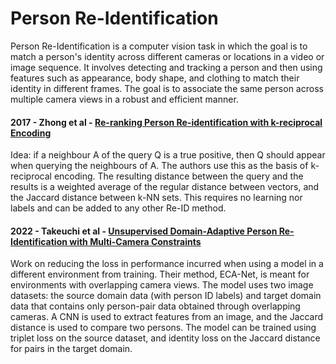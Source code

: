 # Person Re-Identification

Person Re-Identification is a computer vision task in which the goal is to match a person's identity across different cameras or locations in a video or image sequence.
It involves detecting and tracking a person and then using features such as appearance, body shape, and clothing to match their identity in different frames.
The goal is to associate the same person across multiple camera views in a robust and efficient manner.

#### 2017 - Zhong et al - [Re-ranking Person Re-identification with k-reciprocal Encoding](https://arxiv.org/abs/1701.08398)

Idea: if a neighbour A of the query Q is a true positive, then Q should appear when querying the neighbours of A.
The authors use this as the basis of k-reciprocal encoding. The resulting distance between the query and the results is a weighted average of the regular distance between vectors, and the Jaccard distance between k-NN sets.
This requires no learning nor labels and can be added to any other Re-ID method.

#### 2022 - Takeuchi et al - [Unsupervised Domain-Adaptive Person Re-Identification with Multi-Camera Constraints](https://arxiv.org/abs/2210.13999)

Work on reducing the loss in performance incurred when using a model in a different environment from training. 
Their method, ECA-Net, is meant for environments with overlapping camera views.
The model uses two image datasets: the source domain data (with person ID labels) and target domain data that contains only person-pair data obtained through overlapping cameras.
A CNN is used to extract features from an image, and the Jaccard distance is used to compare two persons.
The model can be trained using triplet loss on the source dataset, and identity loss on the Jaccard distance for pairs in the target domain. 

